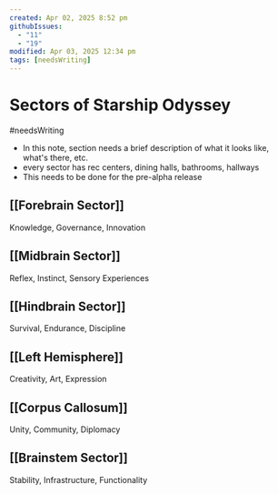 ```yaml
---
created: Apr 02, 2025 8:52 pm
githubIssues:
  - "11"
  - "19"
modified: Apr 03, 2025 12:34 pm
tags: [needsWriting]
---
```


# Sectors of Starship Odyssey

#needsWriting 

- In this note, section needs a brief description of what it looks like, what's there, etc. 
- every sector has rec centers, dining halls, bathrooms, hallways
- This needs to be done for the pre-alpha release

## [[Forebrain Sector]]

Knowledge, Governance, Innovation

## [[Midbrain Sector]]

Reflex, Instinct, Sensory Experiences

## [[Hindbrain Sector]]

Survival, Endurance, Discipline

## [[Left Hemisphere]]

Creativity, Art, Expression

## [[Corpus Callosum]]

Unity, Community, Diplomacy

## [[Brainstem Sector]]

Stability, Infrastructure, Functionality
